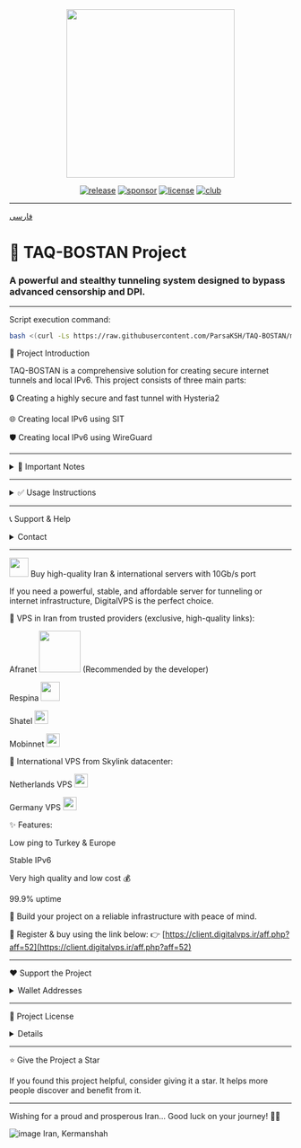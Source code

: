 

<div align="center">
<img src="https://github.com/user-attachments/assets/acc27110-4275-4751-937b-cdc63704164f" width="300" />
</div>

<div align="center">
  
[![release](https://img.shields.io/badge/release-v2.0.2-%23006400)](#)
[![sponsor](https://img.shields.io/badge/sponsor-DigitalVPS.ir-%23FF0000)](https://client.digitalvps.ir/aff.php?aff=52)
[![license](https://img.shields.io/badge/license-Apache2-%23006400)](#)
[![club](https://img.shields.io/badge/club-OPIRAN-%234B0082)](https://t.me/OPIranClub)

</div>

---

[فارسی](https://github.com/ParsaKSH/TAQ-BOSTAN/blob/main/README.md)

# 🚀 TAQ-BOSTAN Project
###  A powerful and stealthy tunneling system designed to bypass advanced censorship and DPI.

---

Script execution command:

```bash
bash <(curl -Ls https://raw.githubusercontent.com/ParsaKSH/TAQ-BOSTAN/main/script.sh)
```

🌟 Project Introduction

TAQ-BOSTAN is a comprehensive solution for creating secure internet tunnels and local IPv6. This project consists of three main parts:

🔒 Creating a highly secure and fast tunnel with Hysteria2

🌐 Creating local IPv6 using SIT

🛡 Creating local IPv6 using WireGuard



---

<details>
<summary>📌 Important Notes</summary>Please enter the port carefully. The Hysteria port is used for communication between two servers and must be the same on both the Iranian and foreign servers. This port must be free and not used by any other service. It is different from the port to be forwarded.

It is recommended to use port 443 or other common HTTPS ports for Hysteria to make the traffic look more normal.

Please, please, please use TLS on your client-side configs. This is vital to protect your server against censorship and access detection.


</details>

---

<details>
<summary>✅ Usage Instructions</summary>
  
---
🔒 Part 1: Secure & Fast Tunnel with Hysteria2

<details>
<summary>✅ Usage Instructions</summary>📌 Benefits:

TLS 1.3 + QUIC encrypted tunnel

All traffic transferred over a single UDP connection

Prevents server from being flagged or blocked

Traffic behavior mimics normal HTTPS (unidentifiable)

No need for a domain (self-signed SSL)

Extremely fast

Built-in speed test for bandwidth between tunneled servers


🚀 Easy Installation:

<details>
<summary>Foreign Server</summary>
1- Run the script on the server and enter 1
  
2- Enter 1 to run the Hysteria script.

3- Type "Foreign".

4- Enter the Hysteria port. (It must not be used by any other service; port 443 is recommended.)

5- Enter a password for Hysteria inbound.

Foreign server config is done.


</details><details>
<summary>Iran Server</summary>
1- Run the script on the server and enter 1.

2- Type "Iran".

3- Choose whether to use IPv6 or IPv4 (if your servers support stable IPv6, it's recommended; Afranet and Respina DigitalVPS offer good IPv6).

4- Enter the number of foreign servers to be tunneled to the Iranian server.

5- Enter the IP, Hysteria port, and password for each.

6- Provide your desired SNI (e.g., google.com — no need for your own domain).

7- Enter the number of ports you want to forward.

8- Enter the ports one by one.

9- Iran server config is done, and all settings will be shown.

10- To test bandwidth between the two servers, rerun the script and enter 7.

11- Enter the server number you wish to test (e.g., 1).

12- Bandwidth between the two servers (post encryption) will be shown. The better the CPU and hosting bandwidth, the faster the connection. DigitalVPS servers perform excellently due to high resources (assuming the foreign server is also good).

</details></details>

---

🌐 Part 2: Local IPv6 with SIT

<details>
<summary>✅ Usage Instructions</summary>📌 Benefits:

Very fast and lightweight (no extra encryption)

Directly supported by Linux kernel

Easy setup


On Iran Server:

Choose server type IRAN

Enter Iranian IP and number of foreign servers

Enter foreign IPs and reboot


On Foreign Server:

Choose server type FOREIGN

Enter foreign and Iranian IP

Enter the foreign server number (matching IRAN server)

Reboot the server


</details>

---

🛡 Part 3: Local IPv6 with WireGuard

<details>
<summary>✅ Usage Instructions</summary>📌 Benefits:

Strong encryption and security

All traffic tunneled via a single UDP connection

Usable even on filtered servers

Choose server type (Iran or Foreign)

Enter public IPs and WireGuard public key

Config files are auto-generated, and the service is activated

Reboot the server


</details></details>

---

📞 Support & Help

<details>
<summary>Contact</summary>
For any questions or issues, ask in the OP-Iran group.💬 
OP-Iran Group:

[OPIranClub](https://t.me/opiranclub)


</details>

---

<img src="https://client.digitalvps.ir/templates/lagom2/assets/img/logo/logo_big.1066038415.png" width="34" /> Buy high-quality Iran & international servers with 10Gb/s port

If you need a powerful, stable, and affordable server for tunneling or internet infrastructure, DigitalVPS is the perfect choice.

🔹 VPS in Iran from trusted providers (exclusive, high-quality links):

Afranet <img src="https://client.digitalvps.ir/Logo/afranettttt.png" width="74" /> (Recommended by the developer)

Respina <img src="https://client.digitalvps.ir/templates/lagom2/assets/img/page-manager/Respina-Logo.png" width="34" />

Shatel <img src="https://client.digitalvps.ir/templates/lagom2/assets/img/page-manager/shatel1.png" width="24" />

Mobinnet <img src="https://client.digitalvps.ir/Logo/MobinNetLog.png" width="24" />


🔹 International VPS from Skylink datacenter:

Netherlands VPS <img src="https://client.digitalvps.ir/templates/lagom2/assets/img/nilogo.png" width="24" />

Germany VPS <img src="https://client.digitalvps.ir/templates/lagom2/assets/img/page-manager/GB.svg" width="24" />


✨ Features:

Low ping to Turkey & Europe

Stable IPv6

Very high quality and low cost 💰

99.9% uptime


🎯 Build your project on a reliable infrastructure with peace of mind.

📎 Register & buy using the link below:
👉 [https://client.digitalvps.ir/aff.php?aff=52](https://client.digitalvps.ir/aff.php?aff=52)


---

❤️ Support the Project

<details>
<summary>Wallet Addresses</summary>If this project was useful to you, you can support it using the wallets below:


 | Currency | Wallet Address |
 |---------|----------------|
 | **Tron** | `TD3vY9Drpo3eLi8z2LtGT9Vp4ESuF2AEgo` |
 | **USDT(ERC20)** | `0x800680F566A394935547578bc5599D98B139Ea22` |
 | **TON** | `UQAm3obHuD5kWf4eE4JmAO_5rkQdZPhaEpmRWs6Rk8vGQJog` |
 | **BTC** | `bc1qaquv5vg35ua7qnd3wlueytw0fugpn8qkkuq9r2` |

Thank you for your support ❤️

</details>

---

📝 Project License

<details>
<summary>Details</summary>
TAQ-BOSTAN is released under the Apache license.  
You are free to use, modify, and share it, but please credit my name (Parsa) and link to the project.
</details>

---

⭐️ Give the Project a Star

If you found this project helpful, consider giving it a star. It helps more people discover and benefit from it.


---

Wishing for a proud and prosperous Iran...
Good luck on your journey! 🚀✨


![image](https://github.com/user-attachments/assets/f9f4e79a-0dd4-47ca-862a-8af8504a355a)
Iran, Kermanshah

